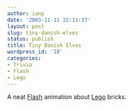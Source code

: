 ```yaml
---
author: ianp
date: '2003-11-11 22:11:37'
layout: post
slug: tiny-danish-elves
status: publish
title: Tiny Danish Elves
wordpress_id: '18'
categories:
- Trivia
- Flash
- Lego
---
```


A neat [Flash](http://www.macromedia.com/software/flash) animation about
[Lego](http://www.popandco.com/archive/moab) bricks.
